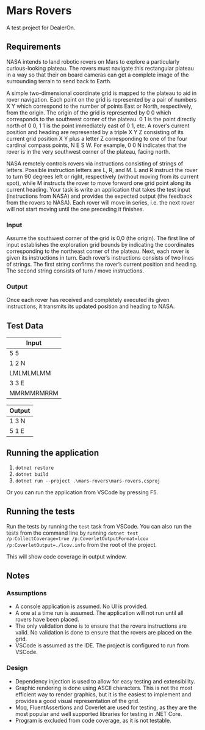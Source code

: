 # Mars Rovers

A test project for DealerOn.

## Requirements

NASA intends to land robotic rovers on Mars to explore a particularly curious-looking plateau. The rovers must navigate
this rectangular plateau in a way so that their on board cameras can get a complete image of the surrounding terrain to
send back to Earth.

A simple two-dimensional coordinate grid is mapped to the plateau to aid in rover navigation. Each point on the grid is
represented by a pair of numbers X Y which correspond to the number of points East or North, respectively, from the
origin. The origin of the grid is represented by 0 0 which corresponds to the southwest corner of the plateau. 0 1 is
the point directly north of 0 0, 1 1 is the point immediately east of 0 1, etc. A rover’s current position and heading are
represented by a triple X Y Z consisting of its current grid position X Y plus a letter Z corresponding to one of the four
cardinal compass points, N E S W. For example, 0 0 N indicates that the rover is in the very southwest corner of the
plateau, facing north.

NASA remotely controls rovers via instructions consisting of strings of letters. Possible instruction letters are L, R,
and M. L and R instruct the rover to turn 90 degrees left or right, respectively (without moving from its current spot),
while M instructs the rover to move forward one grid point along its current heading.
Your task is write an application that takes the test input (instructions from NASA) and provides the expected output
(the feedback from the rovers to NASA). Each rover will move in series, i.e. the next rover will not start moving until
the one preceding it finishes.

### Input

Assume the southwest corner of the grid is 0,0 (the origin). The first line of input establishes the exploration grid
bounds by indicating the coordinates corresponding to the northeast corner of the plateau. Next, each rover is given its
instructions in turn. Each rover’s instructions consists of two lines of strings. The first string confirms the rover’s
current position and heading. The second string consists of turn / move instructions.

### Output

Once each rover has received and completely executed its given
instructions, it transmits its updated position and heading to NASA.

## Test Data

|Input
|---
|5 5
|1 2 N
|LMLMLMLMM
|3 3 E
|MMRMMRMRRM

|Output
|---
|1 3 N
|5 1 E

## Running the application
1. `dotnet restore`
1. `dotnet build`
1. `dotnet run --project .\mars-rovers\mars-rovers.csproj`

Or you can run the application from VSCode by pressing F5.

## Running the tests

Run the tests by running the `test` task from VSCode.
You can also run the tests from the command line by running
`dotnet test /p:CollectCoverage=true /p:CoverletOutputFormat=lcov /p:CoverletOutput=./lcov.info`
from the root of the project.

This will show code coverage in output window.


## Notes
### Assumptions
- A console application is assumed.  No UI is provided.
- A one at a time run is assumed.  The application will not run until all rovers have been placed.
- The only validation done is to ensure that the rovers instructions are valid.  No validation is done to ensure that the rovers are placed on the grid.
- VSCode is assumed as the IDE.  The project is configured to run from VSCode.

### Design
- Dependency injection is used to allow for easy testing and extensibility.
- Graphic rendering is done using ASCII characters.  This is not the most efficient way to render graphics, but it is the easiest to implement and provides a good visual representation of the grid.
- Moq, FluentAssertions and Coverlet are used for testing, as they are the most popular and well supported libraries for testing in .NET Core.
- Program is excluded from code coverage, as it is not testable.
